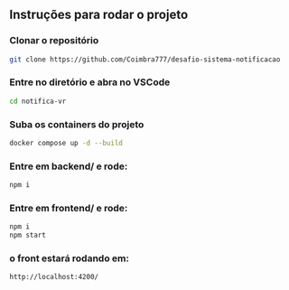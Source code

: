 ## Instruções para rodar o projeto

### Clonar o repositório

```sh
git clone https://github.com/Coimbra777/desafio-sistema-notificacao
```

### Entre no diretório e abra no VSCode

```sh
cd notifica-vr
```

### Suba os containers do projeto

```sh
docker compose up -d --build
```

### Entre em backend/ e rode:

```sh
npm i
```

### Entre em frontend/ e rode:

```sh
npm i
npm start
```

### o front estará rodando em:

```sh
http://localhost:4200/
```
